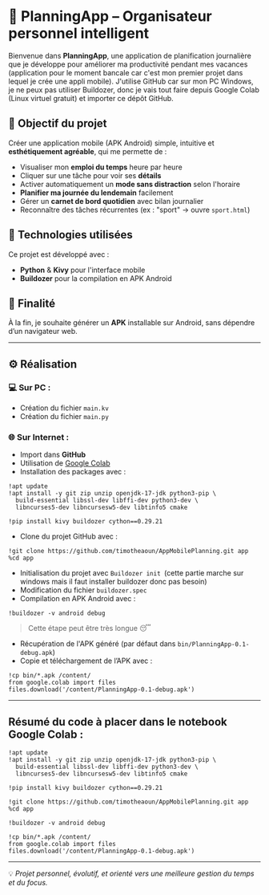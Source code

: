 # 📅 PlanningApp – Organisateur personnel intelligent

Bienvenue dans **PlanningApp**, une application de planification journalière que je développe pour améliorer ma productivité pendant mes vacances (application pour le moment bancale car c'est mon premier projet dans lequel je crée une appli mobile). J'utilise GitHub car sur mon PC Windows, je ne peux pas utiliser Buildozer, donc je vais tout faire depuis Google Colab (Linux virtuel gratuit) et importer ce dépôt GitHub.

## 🎯 Objectif du projet

Créer une application mobile (APK Android) simple, intuitive et **esthétiquement agréable**, qui me permette de :

- Visualiser mon **emploi du temps** heure par heure
- Cliquer sur une tâche pour voir ses **détails**
- Activer automatiquement un **mode sans distraction** selon l'horaire
- **Planifier ma journée du lendemain** facilement
- Gérer un **carnet de bord quotidien** avec bilan journalier
- Reconnaître des tâches récurrentes (ex : "sport" → ouvre `sport.html`)

## 🔧 Technologies utilisées

Ce projet est développé avec :

- **Python** & **Kivy** pour l'interface mobile
- **Buildozer** pour la compilation en APK Android

## 📱 Finalité

À la fin, je souhaite générer un **APK** installable sur Android, sans dépendre d’un navigateur web.

---

## ⚙️ Réalisation

### 💻 Sur PC :
- Création du fichier `main.kv`
- Création du fichier `main.py`

### 🌐 Sur Internet :
- Import dans **GitHub**
- Utilisation de [Google Colab](https://colab.research.google.com/)
- Installation des packages avec :
```
!apt update
!apt install -y git zip unzip openjdk-17-jdk python3-pip \
  build-essential libssl-dev libffi-dev python3-dev \
  libncurses5-dev libncursesw5-dev libtinfo5 cmake

!pip install kivy buildozer cython==0.29.21
```
- Clone du projet GitHub avec :
```
!git clone https://github.com/timotheaoun/AppMobilePlanning.git app
%cd app
```
- Initialisation du projet avec ```Buildozer init ```(cette partie marche sur windows mais il faut installer buildozer donc pas besoin)
- Modification du fichier `buildozer.spec` 
- Compilation en APK Android avec :
```
!buildozer -v android debug
```
> Cette étape peut être très longue 😴
- Récupération de l'APK généré (par défaut dans `bin/PlanningApp-0.1-debug.apk`)
- Copie et téléchargement de l’APK avec :
```
!cp bin/*.apk /content/
from google.colab import files
files.download('/content/PlanningApp-0.1-debug.apk')
```

---

## Résumé du code à placer dans le notebook Google Colab :

```
!apt update
!apt install -y git zip unzip openjdk-17-jdk python3-pip \
  build-essential libssl-dev libffi-dev python3-dev \
  libncurses5-dev libncursesw5-dev libtinfo5 cmake

!pip install kivy buildozer cython==0.29.21

!git clone https://github.com/timotheaoun/AppMobilePlanning.git app
%cd app

!buildozer -v android debug

!cp bin/*.apk /content/
from google.colab import files
files.download('/content/PlanningApp-0.1-debug.apk')
```
---

💡 *Projet personnel, évolutif, et orienté vers une meilleure gestion du temps et du focus.*

